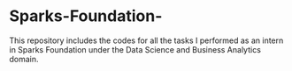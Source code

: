 # Sparks-Foundation-
This repository includes the codes for all the tasks I performed as an intern in Sparks Foundation under the Data Science and Business Analytics domain.

